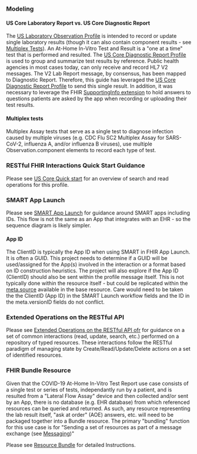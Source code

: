 ### Modeling

#### US Core Laboratory Report vs. US Core Diagnostic Report

The [US Laboratory Observation Profile](http://hl7.org/fhir/us/core/StructureDefinition/us-core-observation-lab) is intended to record or update single laboratory results (though it can also contain component results - see [Multiplex Tests](#multiplex-tests)). An At-Home In-Vitro Test and Result is a "one at a time" test that is performed and resulted.  The [US Core Diagnostic Report Profile](http://hl7.org/fhir/us/core/StructureDefinition/us-core-diagnosticreport-lab) is used to group and summarize test results by reference. Public health agencies in most cases today, can only receive and record HL7 V2 messages. The V2 Lab Report message, by consensus, has been mapped to Diagnostic Report. Therefore, this guide has leveraged the [US Core Diagnostic Report Profile](http://hl7.org/fhir/us/core/StructureDefinition/us-core-diagnosticreport-lab) to send this single result. In addition, it was necessary to leverage the FHIR [SupportingInfo extension](http://hl7.org/fhir/StructureDefinition/workflow-supportingInfo) to hold answers to questions patients are asked by the app when recording or uploading their test results.

#### Multiplex tests

Multiplex Assay tests that serve as a single test to diagnose infection caused by multiple viruses (e.g. CDC Flu SC2 Multiplex Assay for SARS-CoV-2, influenza A, and/or influenza B viruses), use multiple Observation.component elements to record each type of test.

### RESTful FHIR Interactions Quick Start Guidance
Please see [US Core Quick start](https://www.hl7.org/fhir/us/core/StructureDefinition-us-core-observation-lab.html#quick-start) for an overview of search and read operations for this profile.

### SMART App Launch
Please see [SMART App Launch](http://www.hl7.org/fhir/smart-app-launch/) for guidance around SMART apps including IDs.
This flow is not the same as an App that integrates with an EHR - so the sequence diagram is likely simpler.

#### App ID
The ClientID is typically the App ID when using SMART in FHIR App Launch. It is often a GUID. 
This project needs to determine if a GUID will be used/assigned for the App(s) involved in the interaction or a format based on ID construction heuristics.
The project will also explore if the App ID (ClientID) should also be sent within the profile message itself. This is not typically done within the resource itself - but could be replicated within the [meta.source](https://www.hl7.org/fhir/resource.html#Meta) available in the base resource. Care would need to be taken the the ClientID (App ID) in the SMART Launch workflow fields and the ID in the meta.versionID fields do not conflict.

### Extended Operations on the RESTful API
Please see [Extended Operations on the RESTful API ofr](http://hl7.org/fhir/R4/operations.html) for guidance on a set of common interactions (read, update, search, etc.) performed on a repository of typed resources. These interactions follow the RESTful paradigm of managing state by Create/Read/Update/Delete actions on a set of identified resources.

### FHIR Bundle Resource
Given that the COVID-19 At-Home In-Vitro Test Report use case consists of a single test or series of tests, independantly run by a patient, and is resulted from a "Lateral Flow Assay" device and then collected and/or sent by an App, there is no database (e.g. EHR database) from which referenced resources can be queried and returned.  As such, any resource representing the lab result itself, "ask at order" (AOE) answers, etc. will need to be packaged together into a Bundle resource. The primary "bundling" function for this use case is for "Sending a set of resources as part of a message exchange (see [Messaging](https://www.hl7.org/fhir/messaging.html))"

Please see [Resource Bundle](https://www.hl7.org/fhir/bundle.html) for detailed Instructions.